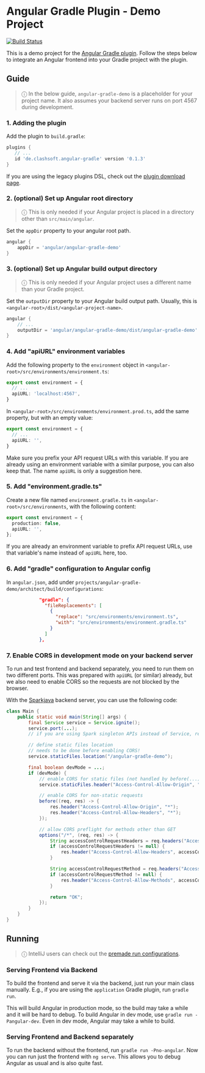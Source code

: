 # Angular Gradle Plugin - Demo Project

[![Build Status](https://travis-ci.org/Clashsoft/Angular-Gradle-Demo.svg?branch=master)](https://travis-ci.org/Clashsoft/Angular-Gradle-Demo)

This is a demo project for the [Angular Gradle plugin](https://github.com/Clashsoft/Angular-Gradle).
Follow the steps below to integrate an Angular frontend into your Gradle project with the plugin.

## Guide

> ⓘ In the below guide, `angular-gradle-demo` is a placeholder for your project name.
> It also assumes your backend server runs on port 4567 during development.

### 1. Adding the plugin

Add the plugin to `build.gradle`:

```groovy
plugins {
   // ...
   id 'de.clashsoft.angular-gradle' version '0.1.3' 
}
```

If you are using the legacy plugins DSL, check out the [plugin download page](https://plugins.gradle.org/plugin/de.clashsoft.angular-gradle).

### 2. (optional) Set up Angular root directory

> ⓘ This is only needed if your Angular project is placed in a directory other than `src/main/angular`.

Set the `appDir` property to your angular root path.

```groovy
angular {
    appDir = 'angular/angular-gradle-demo'
}
```

### 3. (optional) Set up Angular build output directory

> ⓘ This is only needed if your Angular project uses a different name than your Gradle project.

Set the `outputDir` property to your Angular build output path.
Usually, this is `<angular-root>/dist/<angular-project-name>`.

```groovy
angular {
    // ...
    outputDir = 'angular/angular-gradle-demo/dist/angular-gradle-demo'
}
```

### 4. Add "apiURL" environment variables

Add the following property to the `environment` object in `<angular-root>/src/environments/environment.ts`:

```typescript
export const environment = {
  // ...
  apiURL: 'localhost:4567',
}
```

In `<angular-root>/src/environments/environment.prod.ts`, add the same property, but with an empty value:

```typescript
export const environment = {
  // ...
  apiURL: '',
}
```

Make sure you prefix your API request URLs with this variable.
If you are already using an environment variable with a similar purpose, you can also keep that.
The name `apiURL` is only a suggestion here.

### 5. Add "environment.gradle.ts"

Create a new file named `environment.gradle.ts` in `<angular-root>/src/environments`, with the following content:

```typescript
export const environment = {
  production: false,
  apiURL: '',
};
```

If you are already an environment variable to prefix API request URLs, use that variable's name instead of `apiURL` here, too.

### 6. Add "gradle" configuration to Angular config

In `angular.json`, add under `projects/angular-gradle-demo/architect/build/configurations`:

```json
            "gradle": {
              "fileReplacements": [
                {
                  "replace": "src/environments/environment.ts",
                  "with": "src/environments/environment.gradle.ts"
                }
              ]
            },
```

### 7. Enable CORS in development mode on your backend server

To run and test frontend and backend separately, you need to run them on two different ports.
This was prepared with `apiURL` (or similar) already, but we also need to enable CORS so the requests are not blocked by the browser.

With the [Sparkjava](http://sparkjava.com/) backend server, you can use the following code:

```java
class Main {
    public static void main(String[] args) {
        final Service service = Service.ignite();
        service.port(...);
        // if you are using Spark singleton APIs instead of Service, replace service.* calls below with Spark.* or static import

        // define static files location
        // needs to be done before enabling CORS!
        service.staticFiles.location("/angular-gradle-demo");

        final boolean devMode = ...;
        if (devMode) {
            // enable CORS for static files (not handled by before(...) below)
            service.staticFiles.header("Access-Control-Allow-Origin", "*");

            // enable CORS for non-static requests
            before((req, res) -> {
                res.header("Access-Control-Allow-Origin", "*");
                res.header("Access-Control-Allow-Headers", "*");
            });

            // allow CORS preflight for methods other than GET
            options("/*", (req, res) -> {
                String accessControlRequestHeaders = req.headers("Access-Control-Request-Headers");
                if (accessControlRequestHeaders != null) {
                    res.header("Access-Control-Allow-Headers", accessControlRequestHeaders);
                }

                String accessControlRequestMethod = req.headers("Access-Control-Request-Method");
                if (accessControlRequestMethod != null) {
                    res.header("Access-Control-Allow-Methods", accessControlRequestMethod);
                }

                return "OK";
            });
        }
    }
}
```

## Running

> ⓘ IntelliJ users can check out the [premade run configurations](.idea/runConfigurations).

### Serving Frontend via Backend

To build the frontend and serve it via the backend, just run your main class manually.
E.g., if you are using the `application` Gradle plugin, run `gradle run`.

This will build Angular in production mode, so the build may take a while and it will be hard to debug.
To build Angular in dev mode, use `gradle run -Pangular-dev`.
Even in dev mode, Angular may take a while to build.

### Serving Frontend and Backend separately

To run the backend without the frontend, run `gradle run -Pno-angular`.
Now you can run just the frontend with `ng serve`. 
This allows you to debug Angular as usual and is also quite fast.
